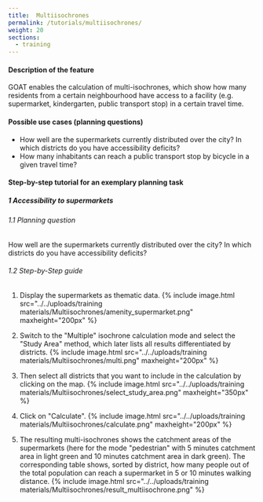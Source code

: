 ```yaml
---
title:  Multiisochrones
permalink: /tutorials/multiisochrones/
weight: 20
sections:
  - training
---
```


#### Description of the feature
GOAT enables the calculation of multi-isochrones, which show how many residents from a certain neighbourhood have access to a facility (e.g. supermarket, kindergarten, public transport stop) in a certain travel time.

#### Possible use cases (planning questions)
- How well are the supermarkets currently distributed over the city? In which districts do you have accessibility deficits?
- How many inhabitants can reach a public transport stop by bicycle in a given travel time?


#### Step-by-step tutorial for an exemplary planning task
##### 1 Accessibility to supermarkets
###### 1.1 Planning question
How well are the supermarkets currently distributed over the city? In which districts do you have accessibility deficits?


###### 1.2 Step-by-Step guide
1. Display the supermarkets as thematic data.  {% include image.html src="../../uploads/training materials/Multiisochrones/amenity_supermarket.png" maxheight="200px" %}

2. Switch to the "Multiple" isochrone calculation mode and select the "Study Area" method, which later lists all results differentiated by districts.  {% include image.html src="../../uploads/training materials/Multiisochrones/multi.png" maxheight="200px" %}

3. Then select all districts that you want to include in the calculation by clicking on the map.  {% include image.html src="../../uploads/training materials/Multiisochrones/select_study_area.png" maxheight="350px" %}

4. Click on "Calculate".  {% include image.html src="../../uploads/training materials/Multiisochrones/calculate.png" maxheight="200px" %}

5. The resulting multi-isochrones shows the catchment areas of the supermarkets (here for the mode "pedestrian" with 5 minutes catchment area in light green and 10 minutes catchment area in dark green). The corresponding table shows, sorted by district, how many people out of the total population can reach a supermarket in 5 or 10 minutes walking distance.  {% include image.html src="../../uploads/training materials/Multiisochrones/result_multiisochrone.png" %}










 